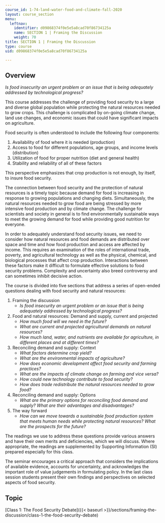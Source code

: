 ```yaml
---
course_id: 1-74-land-water-food-and-climate-fall-2020
layout: course_section
menu:
  leftnav:
    identifier: d09868374f0e5e5a8cad70f86734125a
    name: SECTION 1 | Framing the Discussion
    weight: 70
title: SECTION 1 | Framing the Discussion
type: course
uid: d09868374f0e5e5a8cad70f86734125a

---
```


Overview
--------

_Is food insecurity an urgent problem or an issue that is being adequately addressed by technological progress?_

This course addresses the challenge of providing food security to a large and diverse global population while protecting the natural resources needed to grow crops. This challenge is complicated by on-going climate change, land use changes, and economic issues that could have significant impacts on agriculture.

Food security is often understood to include the following four components:

1.  Availability of food where it is needed (production)
2.  Access to food for different populations, age groups, and income levels (distribution)
3.  Utilization of food for proper nutrition (diet and general health)
4.  Stability and reliability of all of these factors

This perspective emphasizes that crop production is not enough, by itself, to insure food security.

The connection between food security and the protection of natural resources is a timely topic because demand for food is increasing in response to growing populations and changing diets. Simultaneously, the natural resources needed to grow food are being stressed by more intensive food production and by climate change. The challenge for scientists and society in general is to find environmentally sustainable ways to meet the growing demand for food while providing good nutrition for everyone.

In order to adequately understand food security issues, we need to consider how natural resources and food demands are distributed over space and time and how food production and access are affected by income. This requires an examination of the roles of international trade, poverty, and agricultural technology as well as the physical, chemical, and biological processes that affect crop production. Interactions between these factors make it difficult to formulate effective solutions to food security problems. Complexity and uncertainty also breed controversy and can sometimes inhibit decisive action.

The course is divided into five sections that address a series of open-ended questions dealing with food security and natural resources:

1.  Framing the discussion
    *   _Is food insecurity an urgent problem or an issue that is being adequately addressed by technological progress?_
2.  Food and natural resources: Demand and supply, current and projected
    *   _How much food will we need in the future?_
    *   _What are current and projected agricultural demands on natural resources?_
    *   _How much land, water, and nutrients are available for agriculture, in different places and at different times?_
3.  Reconciling demand and supply: Context
    *   _What factors determine crop yield?_
    *   _What are the environmental impacts of agriculture?_
    *   _How does economic development affect food security and farming practices?_
    *   _What are the impacts of climate change on farming and vice versa?_
    *   _How could new technology contribute to food security?_
    *   _How does trade redistribute the natural resources needed to grow food?_
4.  Reconciling demand and supply: Options
    *   _What are the primary options for reconciling food demand and supply? What are their advantages and disadvantages?_
5.  The way forward
    *   _How can we move towards a sustainable food production system that meets human needs while protecting natural resources? What are the prospects for the future?_

The readings we use to address these questions provide various answers and have their own merits and deficiencies, which we will discuss. Where appropriate, the readings are supplemented by Supporting Information (SI) prepared especially for this class.

The seminar encourages a critical approach that considers the implications of available evidence, accounts for uncertainty, and acknowledges the important role of value judgements in formulating policy. In the last class session students present their own findings and perspectives on selected aspects of food security.

Topic
-----

[Class 1: The Food Security Debate]({{< baseurl >}}/sections/framing-the-discussion/class-1-the-food-security-debate)